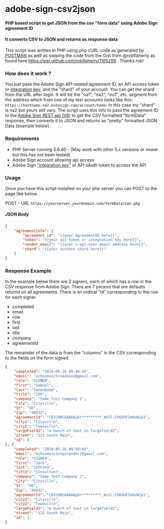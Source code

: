 # adobe-sign-csv2json
#### PHP based script to get JSON from the csv "form data" using Adobe Sign agreement ID
#### It converts CSV to JSON and returns as response data

This script was written in PHP using php cURL code as generated by [POSTMAN](https://www.getpostman.com/downloads/) as well as swiping the code from the Gist from @robflaherty as found here https://gist.github.com/robflaherty/1185299 . Thanks rob!

### How does it work ?

You just pass the Adobe Sign API related agreement ID, an API access token or [integration key](https://helpx.adobe.com/sign/kb/how-to-create-an-integration-key.html), and the "shard" of your account. You can get the shard from the URL after login. It will be the "na1", "na2", "eu1", etc. segment from the address which from one of my test accounts looks like this: `https://hostname.na2.echosign.com/account/home`.  In this case my "shard" is na2 but yours will vary.  The script uses this info to pass the agreement ID to the [Adobe Sign REST api (V6)](https://secure.echosign.com/public/docs/restapi/v6) to get the CSV formatted "formData" response, then converts it to JSON and returns as "pretty" formatted JSON Data (example below). 

### Requirements
* PHP Server running 5.6.40 - (May work with other 5.x versions or newer but this has not been tested)
* Adobe Sign account allowing api access
* Adobe Sign ["integration key"](https://helpx.adobe.com/sign/kb/how-to-create-an-integration-key.html) or API oAuth token to access the API

### Usage
Once you have this script installed on your php server you can POST to the page like below:

POST - URL `https://yourserver.yourdomain.com/formDataJson.php`

##### JSON Body
```JSON
{
    "agreementInfo": {
        "agreement_id": "{{your agreementID here}}",
        "token": "{{your api token or integration key here}}",
        "sender_email": "{{your x-api-user email address here}}",
        "shard": "{{your account shard here}}"
    }
}
```
### Response Example
In the example below there are 2 signers, each of which has a row in the CSV response from Adobe Sign. There are 7 params that are defaults returnd on all agreements. There is an ordinal "id" corresponding to the row for each signer.
*  completed
*  email
*  role
*  first
*  last
*  title
*  company
*  agreementId

The remainder of the data is from the "columns" in the CSV corresponding to the fields on the form signed.
```JSON
{
	"completed": "2019-05-16 09:46:44",
	"email": "echosmusz1+na2main@gmail.com",
	"role": "SIGNER",
	"first": "Samuel",
	"last": "Tanenbaum",
	"title": "CEO",
	"company": "Some Test Company 1",
	"City": "Cityville",
	"St": "OK",
	"Zip": "46832",
	"agreementId": "CBJCHBCAABAAyDr*********_WsSl-Ch6OUFIeHzWJp1",
	"city1": "Cityville",
	"city2": "Townville",
	"largeField2": "A bunch of text in largefield2",
	"street": "123 South Main",
	"id": 0
}, {
	"completed": "2019-05-16 09:50:04",
	"email": "echosmusz1+npssender2@gmail.com",
	"role": "SIGNER",
	"first": "Jack",
	"last": "Johnson",
	"title": "Consultant",
	"company": "Some Test Company 2",
	"City": "Cityville",
	"St": "OK",
	"Zip": "46832",
	"agreementId": "CBJCHBCAABAAyDr*********_WsSl-Ch6OUFIeHzWJp1",
	"city1": "Cityville",
	"city2": "Townville",
	"largeField2": "A bunch of text in largefield2",
	"street": "123 South Main",
	"id": 1
}
```
